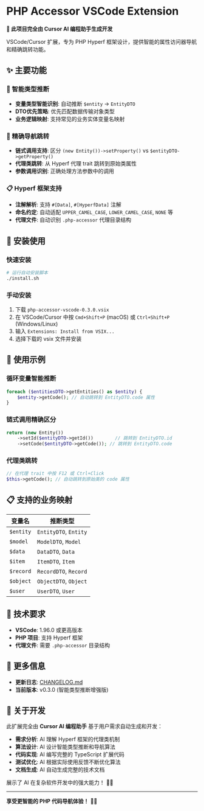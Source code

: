 # PHP Accessor VSCode Extension

**🤖 此项目完全由 Cursor AI 编程助手生成开发**

VSCode/Cursor 扩展，专为 PHP Hyperf 框架设计，提供智能的属性访问器导航和精确跳转功能。

## ✨ 主要功能

### 🧠 智能类型推断
- **变量类型智能识别**: 自动推断 `$entity` → `EntityDTO`
- **DTO优先策略**: 优先匹配数据传输对象类型
- **业务逻辑映射**: 支持常见的业务实体变量名映射

### 🔗 精确导航跳转
- **链式调用支持**: 区分 `(new Entity())->setProperty()` vs `$entityDTO->getProperty()`
- **代理类跳转**: 从 Hyperf 代理 trait 跳转到原始类属性
- **参数调用识别**: 正确处理方法参数中的调用

### 📋 Hyperf 框架支持
- **注解解析**: 支持 `#[Data]`, `#[HyperfData]` 注解
- **命名约定**: 自动适配 `UPPER_CAMEL_CASE`, `LOWER_CAMEL_CASE`, `NONE` 等
- **代理文件**: 自动识别 `.php-accessor` 代理目录结构

## 🚀 安装使用

### 快速安装
```bash
# 运行自动安装脚本
./install.sh
```

### 手动安装
1. 下载 `php-accessor-vscode-0.3.0.vsix`
2. 在 VSCode/Cursor 中按 `Cmd+Shift+P` (macOS) 或 `Ctrl+Shift+P` (Windows/Linux)
3. 输入 `Extensions: Install from VSIX...`
4. 选择下载的 vsix 文件并安装

## 🎯 使用示例

### 循环变量智能推断
```php
foreach ($entitiesDTO->getEntities() as $entity) {
    $entity->getCode(); // 自动跳转到 EntityDTO.code 属性
}
```

### 链式调用精确区分
```php
return (new Entity())
    ->setId($entityDTO->getId())        // 跳转到 EntityDTO.id
    ->setCode($entityDTO->getCode()); // 跳转到 EntityDTO.code
```

### 代理类跳转
```php
// 在代理 trait 中按 F12 或 Ctrl+Click
$this->getCode(); // 自动跳转到原始类的 code 属性
```

## 📋 支持的业务映射

| 变量名 | 推断类型 |
|--------|----------|
| `$entity` | `EntityDTO`, `Entity` |
| `$model` | `ModelDTO`, `Model` |
| `$data` | `DataDTO`, `Data` |
| `$item` | `ItemDTO`, `Item` |
| `$record` | `RecordDTO`, `Record` |
| `$object` | `ObjectDTO`, `Object` |
| `$user` | `UserDTO`, `User` |

## 🔧 技术要求

- **VSCode**: 1.96.0 或更高版本
- **PHP 项目**: 支持 Hyperf 框架
- **代理文件**: 需要 `.php-accessor` 目录结构

## 📖 更多信息

- **更新日志**: [CHANGELOG.md](CHANGELOG.md)
- **当前版本**: v0.3.0 (智能类型推断增强版)

## 🤖 关于开发

此扩展完全由 **Cursor AI 编程助手** 基于用户需求自动生成和开发：

- **需求分析**: AI 理解 Hyperf 框架的代理类机制
- **算法设计**: AI 设计智能类型推断和导航算法  
- **代码实现**: AI 编写完整的 TypeScript 扩展代码
- **测试优化**: AI 根据实际使用反馈不断优化算法
- **文档生成**: AI 自动生成完整的技术文档

展示了 AI 在复杂软件开发中的强大能力！ 🚀✨

---

**享受更智能的 PHP 代码导航体验！** 🎯📝